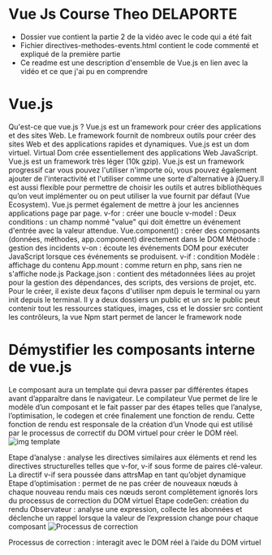 # Vue Js Course Theo DELAPORTE
- Dossier vue contient la partie 2 de la vidéo avec le code qui a été fait 
- Fichier directives-methodes-events.html contient le code commenté et expliqué de la première partie
- Ce readme est une description d'ensemble de Vue.js en lien avec la vidéo et ce que j'ai pu en comprendre

# Vue.js
Qu'est-ce que vue.js ?
Vue.js est un framework pour créer des applications et des sites Web. Le framework fournit de nombreux outils pour créer des sites Web et des applications rapides et dynamiques. Vue.js est un dom virtuel. Virtual Dom crée essentiellement des applications Web JavaScript. Vue.js est un framework très léger (10k gzip). Vue.js est un framework progressif car vous pouvez l'utiliser n'importe où, vous pouvez également ajouter de l'interactivité et l'utiliser comme une sorte d'alternative à jQuery.Il est aussi flexible pour permettre de choisir les outils et autres bibliothèques qu’on veut implémenter ou on peut utiliser la vue fournit par défaut (Vue Ecosystem). 
Vue.js permet également de mettre à jour les anciennes applications page par page.
v-for : créer une boucle
v-model : Deux conditions : un champ nommé "value" qui doit émettre un événement d'entrée avec la valeur attendue.
Vue.component() : créer des composants (données, méthodes, app.component) directement dans le DOM
Méthode : gestion des incidents
v-on : écoute les événements DOM pour exécuter JavaScript lorsque ces événements se produisent.
v-if : condition
Modèle : affichage du contenu
App.mount : comme return en php, sans rien ne s'affiche
node.js
Package.json : contient des métadonnées liées au projet pour la gestion des dépendances, des scripts, des versions de projet, etc. Pour le créer, il existe deux façons d'utiliser npm depuis le terminal ou yarn init depuis le terminal.
Il y a deux dossiers un public et un src le public peut contenir tout les ressources statiques, images, css et le dossier src contient les contrôleurs, la vue
Npm start permet de lancer le framework node
 

# Démystifier les composants interne de vue.js

Le composant aura un template qui devra passer par différentes étapes avant d’apparaître dans le navigateur.
Le compilateur Vue permet de lire le modèle d’un composant et le fait passer par des étapes telles que l’analyse, l’optimisation, le codegen et crée finalement une fonction de rendu. Cette fonction de rendu est responsale de la création d’un Vnode qui est utilisé par le processus de correctif du DOM virtuel pour créer le DOM réel.
![img template](https://user-images.githubusercontent.com/62428919/156164097-6ca10626-1e90-4d95-ba32-8c9e40bfceb9.png)

Etape d’analyse : analyse les directives similaires aux éléments et rend les directives structurelles telles que v-for, v-if sous forme de paires clé-valeur. La directif v-if sera poussée dans attrsMap en tant qu’objet dynamique
Etape d’optimisation : permet de ne pas créer de nouveaux nœuds à chaque nouveau rendu mais ces nœuds seront complètement ignorés lors du processus de correction du DOM virtuel
Etape codeGen: création du rendu 
Observateur : analyse une expression, collecte les abonnées et déclenche un rappel lorsque la valeur de l’expression change pour chaque composant
![Processus de correction](https://user-images.githubusercontent.com/62428919/156164439-07dbab43-5e88-424f-b504-f5e8437feca6.png)

Processus de correction : interagit avec le DOM réel à l’aide du DOM virtuel 



